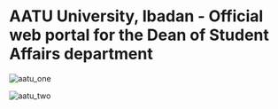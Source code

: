 # AATU University, Ibadan - Official web portal for the Dean of Student Affairs department

![aatu_one](https://github.com/user-attachments/assets/1be6aecb-378d-410c-9389-0b5851582977)

![aatu_two](https://github.com/user-attachments/assets/d53ed8f5-fa7a-4354-9f23-64855ee0b04d)
